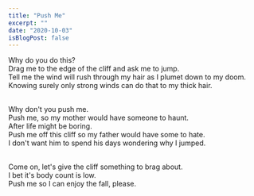 ```yaml
---
title: "Push Me"
excerpt: ""
date: "2020-10-03"
isBlogPost: false
---
```


Why do you do this? <br>
Drag me to the edge of the cliff and ask me to jump.<br>
Tell me the wind will rush through my hair as I plumet down to my doom.<br>
Knowing surely only strong winds can do that to my thick hair.<br><br>

Why don't you push me.<br>
Push me, so my mother would have someone to haunt.<br>
After life might be boring.<br>
Push me off this cliff so my father would have some to hate.<br>
I don't want him to spend his days wondering why I jumped.<br><br>

Come on, let's give the cliff something to brag about.<br>
I bet it's body count is low.<br>
Push me so I can enjoy the fall, please.<br>


